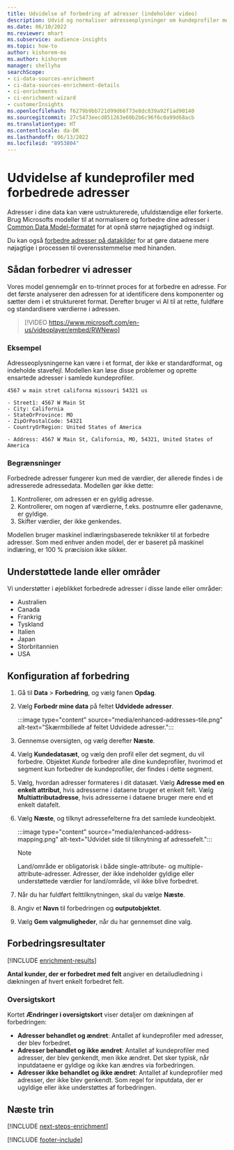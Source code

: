 ```yaml
---
title: Udvidelse af forbedring af adresser (indeholder video)
description: Udvid og normaliser adresseoplysninger om kundeprofiler med Microsofts modeller.
ms.date: 06/10/2022
ms.reviewer: mhart
ms.subservice: audience-insights
ms.topic: how-to
author: kishorem-ms
ms.author: kishorem
manager: shellyha
searchScope:
- ci-data-sources-enrichment
- ci-data-sources-enrichment-details
- ci-enrichments
- ci-enrichment-wizard
- customerInsights
ms.openlocfilehash: f6279b9bb721d99d66f73e8dc839a92f1ad90140
ms.sourcegitcommit: 27c5473eecd851263e60b2b6c96f6c0a99d68acb
ms.translationtype: HT
ms.contentlocale: da-DK
ms.lasthandoff: 06/13/2022
ms.locfileid: "8953804"
---
```

# <a name="enrichment-of-customer-profiles-with-enhanced-addresses"></a>Udvidelse af kundeprofiler med forbedrede adresser

Adresser i dine data kan være ustrukturerede, ufuldstændige eller forkerte. Brug Microsofts modeller til at normalisere og forbedre dine adresser i [Common Data Model-formatet](/common-data-model/schema/core/applicationcommon/address) for at opnå større nøjagtighed og indsigt.

Du kan også [forbedre adresser på datakilder](data-sources-enrichment.md) for at gøre dataene mere nøjagtige i processen til overensstemmelse med hinanden. 

## <a name="how-we-enhance-addresses"></a>Sådan forbedrer vi adresser

Vores model gennemgår en to-trinnet proces for at forbedre en adresse. For det første analyserer den adressen for at identificere dens komponenter og sætter dem i et struktureret format. Derefter bruger vi AI til at rette, fuldføre og standardisere værdierne i adressen.

> [!VIDEO https://www.microsoft.com/en-us/videoplayer/embed/RWNewo]

### <a name="example"></a>Eksempel

Adresseoplysningerne kan være i et format, der ikke er standardformat, og indeholde stavefejl. Modellen kan løse disse problemer og oprette ensartede adresser i samlede kundeprofiler.

```Input
4567 w main stret californa missouri 54321 us
```

```Output
- Street1: 4567 W Main St
- City: California
- StateOrProvince: MO
- ZipOrPostalCode: 54321
- CountryOrRegion: United States of America

- Address: 4567 W Main St, California, MO, 54321, United States of America
```

### <a name="limitations"></a>Begrænsninger

Forbedrede adresser fungerer kun med de værdier, der allerede findes i de adresserede adressedata. Modellen gør ikke dette:

1. Kontrollerer, om adressen er en gyldig adresse.
2. Kontrollerer, om nogen af værdierne, f.eks. postnumre eller gadenavne, er gyldige.
3. Skifter værdier, der ikke genkendes.

Modellen bruger maskinel indlæringsbaserede teknikker til at forbedre adresser. Som med enhver anden model, der er baseret på maskinel indlæring, er 100 % præcision ikke sikker.

## <a name="supported-countries-or-regions"></a>Understøttede lande eller områder

Vi understøtter i øjeblikket forbedrede adresser i disse lande eller områder:

- Australien
- Canada
- Frankrig
- Tyskland
- Italien
- Japan
- Storbritannien
- USA

## <a name="configure-the-enrichment"></a>Konfiguration af forbedring

1. Gå til **Data** > **Forbedring**, og vælg fanen **Opdag**.

1. Vælg **Forbedr mine data** på feltet **Udvidede adresser**.

   :::image type="content" source="media/enhanced-addresses-tile.png" alt-text="Skærmbillede af feltet Udvidede adresser.":::

1. Gennemse oversigten, og vælg derefter **Næste**.

1. Vælg **Kundedatasæt**, og vælg den profil eller det segment, du vil forbedre. Objektet *Kunde* forbedrer alle dine kundeprofiler, hvorimod et segment kun forbedrer de kundeprofiler, der findes i dette segment.

1. Vælg, hvordan adresser formateres i dit datasæt. Vælg **Adresse med en enkelt attribut**, hvis adresserne i dataene bruger et enkelt felt. Vælg **Multiattributadresse**, hvis adresserne i dataene bruger mere end et enkelt datafelt.

1. Vælg **Næste**, og tilknyt adressefelterne fra det samlede kundeobjekt.

    :::image type="content" source="media/enhanced-address-mapping.png" alt-text="Udvidet side til tilknytning af adressefelt.":::

   > [!NOTE]
   > Land/område er obligatorisk i både single-attribute- og multiple-attribute-adresser. Adresser, der ikke indeholder gyldige eller understøttede værdier for land/område, vil ikke blive forbedret.

1. Når du har fuldført felttilknytningen, skal du vælge **Næste**.

1. Angiv et **Navn** til forbedringen og **outputobjektet**.

1. Vælg **Gem valgmuligheder**, når du har gennemset dine valg.

## <a name="enrichment-results"></a>Forbedringsresultater

[!INCLUDE [enrichment-results](includes/enrichment-results.md)]

**Antal kunder, der er forbedret med felt** angiver en detailudledning i dækningen af hvert enkelt forbedret felt.

### <a name="overview-card"></a>Oversigtskort

Kortet **Ændringer i oversigtskort** viser detaljer om dækningen af forbedringen:

- **Adresser behandlet og ændret**: Antallet af kundeprofiler med adresser, der blev forbedret.
- **Adresser behandlet og ikke ændret**: Antallet af kundeprofiler med adresser, der blev genkendt, men ikke ændret. Det sker typisk, når inputdataene er gyldige og ikke kan ændres via forbedringen.
- **Adresser ikke behandlet og ikke ændret**: Antallet af kundeprofiler med adresser, der ikke blev genkendt. Som regel for inputdata, der er ugyldige eller ikke understøttes af forbedringen.

## <a name="next-steps"></a>Næste trin

[!INCLUDE [next-steps-enrichment](includes/next-steps-enrichment.md)]

[!INCLUDE [footer-include](includes/footer-banner.md)]
